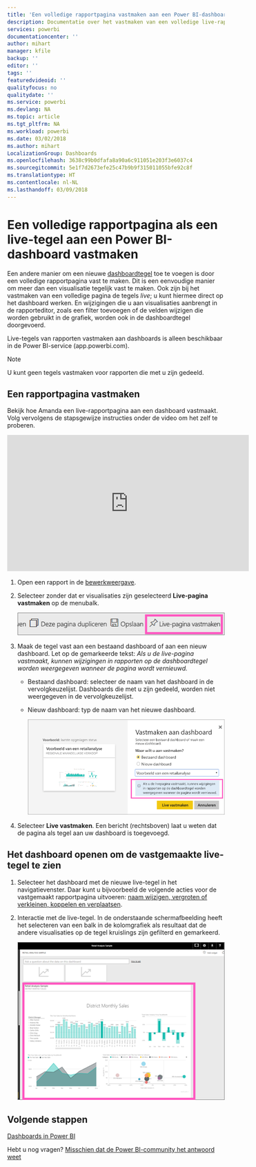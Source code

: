 ```yaml
---
title: 'Een volledige rapportpagina vastmaken aan een Power BI-dashboard '
description: Documentatie over het vastmaken van een volledige live-rapportpagina aan een Power BI-dashboard vanuit een rapport.
services: powerbi
documentationcenter: ''
author: mihart
manager: kfile
backup: ''
editor: ''
tags: ''
featuredvideoid: ''
qualityfocus: no
qualitydate: ''
ms.service: powerbi
ms.devlang: NA
ms.topic: article
ms.tgt_pltfrm: NA
ms.workload: powerbi
ms.date: 03/02/2018
ms.author: mihart
LocalizationGroup: Dashboards
ms.openlocfilehash: 3638c99b0dfafa8a90a6c911051e203f3e6037c4
ms.sourcegitcommit: 5e1f7d2673efe25c47b9b9f315011055bfe92c8f
ms.translationtype: HT
ms.contentlocale: nl-NL
ms.lasthandoff: 03/09/2018
---
```

# <a name="pin-an-entire-report-page-as-a-live-tile-to-a-power-bi-dashboard"></a>Een volledige rapportpagina als een live-tegel aan een Power BI-dashboard vastmaken
Een andere manier om een nieuwe [dashboardtegel](service-dashboard-tiles.md) toe te voegen is door een volledige rapportpagina vast te maken. Dit is een eenvoudige manier om meer dan een visualisatie tegelijk vast te maken.  Ook zijn bij het vastmaken van een volledige pagina de tegels *live*; u kunt hiermee direct op het dashboard werken. En wijzigingen die u aan visualisaties aanbrengt in de rapporteditor, zoals een filter toevoegen of de velden wijzigen die worden gebruikt in de grafiek, worden ook in de dashboardtegel doorgevoerd.  

Live-tegels van rapporten vastmaken aan dashboards is alleen beschikbaar in de Power BI-service (app.powerbi.com).

> [!NOTE]
> U kunt geen tegels vastmaken voor rapporten die met u zijn gedeeld.
> 
> 

## <a name="pin-a-report-page"></a>Een rapportpagina vastmaken
Bekijk hoe Amanda een live-rapportpagina aan een dashboard vastmaakt. Volg vervolgens de stapsgewijze instructies onder de video om het zelf te proberen.

<iframe width="560" height="315" src="https://www.youtube.com/embed/EzhfBpPboPA" frameborder="0" allowfullscreen></iframe>


1. Open een rapport in de [bewerkweergave](service-interact-with-a-report-in-editing-view.md).
2. Selecteer zonder dat er visualisaties zijn geselecteerd **Live-pagina vastmaken** op de menubalk.
   
   ![Pictogram Live-pagina vastmaken](media/service-dashboard-pin-live-tile-from-report/pbi-pin-live-page.png) 
3. Maak de tegel vast aan een bestaand dashboard of aan een nieuw dashboard. Let op de gemarkeerde tekst: *Als u de live-pagina vastmaakt, kunnen wijzigingen in rapporten op de dashboardtegel worden weergegeven wanneer de pagina wordt vernieuwd.*
   
   * Bestaand dashboard: selecteer de naam van het dashboard in de vervolgkeuzelijst. Dashboards die met u zijn gedeeld, worden niet weergegeven in de vervolgkeuzelijst.
   * Nieuw dashboard: typ de naam van het nieuwe dashboard.
     
     ![Dialoogvenster Aan dashboard vastmaken](media/service-dashboard-pin-live-tile-from-report/pbi-pin-live-page-dialog.png)
4. Selecteer **Live vastmaken**. Een bericht (rechtsboven) laat u weten dat de pagina als tegel aan uw dashboard is toegevoegd.

## <a name="open-the-dashboard-to-see-the-pinned-live-tile"></a>Het dashboard openen om de vastgemaakte live-tegel te zien
1. Selecteer het dashboard met de nieuwe live-tegel in het navigatievenster. Daar kunt u bijvoorbeeld de volgende acties voor de vastgemaakt rapportpagina uitvoeren: [naam wijzigen, vergroten of verkleinen, koppelen en verplaatsen](service-dashboard-edit-tile.md).  
2. Interactie met de live-tegel.  In de onderstaande schermafbeelding heeft het selecteren van een balk in de kolomgrafiek als resultaat dat de andere visualisaties op de tegel kruislings zijn gefilterd en gemarkeerd.
   
    ![Dashboards met een live-tegel](media/service-dashboard-pin-live-tile-from-report/pbi-live-tile.png)

## <a name="next-steps"></a>Volgende stappen
[Dashboards in Power BI](service-dashboards.md)

Hebt u nog vragen? [Misschien dat de Power BI-community het antwoord weet](http://community.powerbi.com/)

